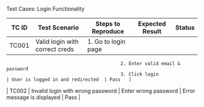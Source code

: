 Test Cases: Login Functionality

| TC ID | Test Scenario                     | Steps to Reproduce                        | Expected Result                    | Status |
|-------|-----------------------------------|-------------------------------------------|------------------------------------|--------|
| TC001 | Valid login with correct creds    | 1. Go to login page
                                              2. Enter valid email & password
                                              3. Click login                            | User is logged in and redirected  | Pass   |
| TC002 | Invalid login with wrong password | Enter wrong password                      | Error message is displayed        | Pass   |
